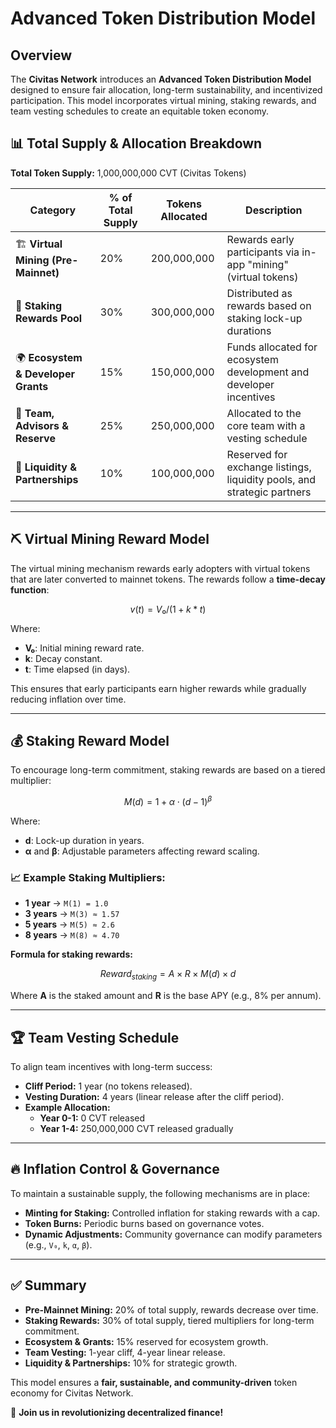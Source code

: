 # Advanced Token Distribution Model

## Overview

The **Civitas Network** introduces an **Advanced Token Distribution Model** designed to ensure fair allocation, long-term sustainability, and incentivized participation. This model incorporates virtual mining, staking rewards, and team vesting schedules to create an equitable token economy.

## 📊 Total Supply & Allocation Breakdown

**Total Token Supply:** 1,000,000,000 CVT (Civitas Tokens)

| Category                         | % of Total Supply | Tokens Allocated | Description                                                           |
|----------------------------------|-------------------|------------------|-----------------------------------------------------------------------|
| 🏗 **Virtual Mining (Pre-Mainnet)** | 20%               | 200,000,000      | Rewards early participants via in-app "mining" (virtual tokens)       |
| 💎 **Staking Rewards Pool**         | 30%               | 300,000,000      | Distributed as rewards based on staking lock-up durations              |
| 🌍 **Ecosystem & Developer Grants** | 15%               | 150,000,000      | Funds allocated for ecosystem development and developer incentives     |
| 👥 **Team, Advisors & Reserve**     | 25%               | 250,000,000      | Allocated to the core team with a vesting schedule                     |
| 🔄 **Liquidity & Partnerships**     | 10%               | 100,000,000      | Reserved for exchange listings, liquidity pools, and strategic partners |

---

## ⛏ Virtual Mining Reward Model

The virtual mining mechanism rewards early adopters with virtual tokens that are later converted to mainnet tokens. The rewards follow a **time-decay function**:

```math
v(t) = V₀ / (1 + k * t)
```

Where:
- **V₀**: Initial mining reward rate.
- **k**: Decay constant.
- **t**: Time elapsed (in days).

This ensures that early participants earn higher rewards while gradually reducing inflation over time.

---

## 💰 Staking Reward Model

To encourage long-term commitment, staking rewards are based on a tiered multiplier:

```math
M(d) = 1 + α \cdot (d - 1)^β
```

Where:
- **d**: Lock-up duration in years.
- **α** and **β**: Adjustable parameters affecting reward scaling.

### 📈 Example Staking Multipliers:
- **1 year** → `M(1) = 1.0`
- **3 years** → `M(3) ≈ 1.57`
- **5 years** → `M(5) ≈ 2.6`
- **8 years** → `M(8) ≈ 4.70`

**Formula for staking rewards:**

```math
Reward_{staking} = A \times R \times M(d) \times d
```

Where **A** is the staked amount and **R** is the base APY (e.g., 8% per annum).

---

## 🏆 Team Vesting Schedule

To align team incentives with long-term success:
- **Cliff Period:** 1 year (no tokens released).
- **Vesting Duration:** 4 years (linear release after the cliff period).
- **Example Allocation:**
  - **Year 0-1:** 0 CVT released
  - **Year 1-4:** 250,000,000 CVT released gradually

---

## 🔥 Inflation Control & Governance

To maintain a sustainable supply, the following mechanisms are in place:
- **Minting for Staking:** Controlled inflation for staking rewards with a cap.
- **Token Burns:** Periodic burns based on governance votes.
- **Dynamic Adjustments:** Community governance can modify parameters (e.g., `V₀`, `k`, `α`, `β`).

---

## ✅ Summary
- **Pre-Mainnet Mining:** 20% of total supply, rewards decrease over time.
- **Staking Rewards:** 30% of total supply, tiered multipliers for long-term commitment.
- **Ecosystem & Grants:** 15% reserved for ecosystem growth.
- **Team Vesting:** 1-year cliff, 4-year linear release.
- **Liquidity & Partnerships:** 10% for strategic growth.

This model ensures a **fair, sustainable, and community-driven** token economy for Civitas Network.

🚀 **Join us in revolutionizing decentralized finance!**

